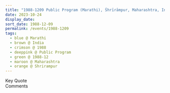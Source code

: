 ```yaml
---
title: "1988-1209 Public Program (Marathi), Śhrīrāmpur, Maharashtra, India"
date: 2023-10-24
display_date: 
sort_date: 1988-12-09
permalink: /events/1988-1209
tags:
  - blue @ Marathi
  - brown @ India
  - crimson @ 1988
  - deeppink @ Public Program
  - green @ 1988-12
  - maroon @ Maharashtra
  - orange @ Shrirampur
---
```


<wave-list>
  <list-title color="green" width="75">Key Quote</list-title>
  <list-item color="BlanchedAlmond"  width="200"></list-item>
  <list-item color="Lavender"></list-item>
  <list-item color="BlanchedAlmond"></list-item>
</wave-list>

<br>

<wave-list>
  <list-title color="green" width="75">Comments</list-title>
  <list-item color="BlanchedAlmond"  width="200"></list-item>
  <list-item color="Lavender"></list-item>
  <list-item color="BlanchedAlmond"></list-item>
</wave-list>